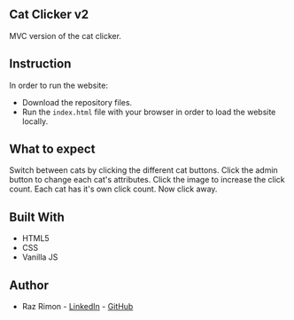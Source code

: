 ## Cat Clicker v2
MVC version of the cat clicker.

## Instruction
In order to run the website:
* Download the repository files.
* Run the `index.html` file with your browser in order to load the website locally.

## What to expect
Switch between cats by clicking the different cat buttons.
Click the admin button to change each cat's attributes.
Click the image to increase the click count.
Each cat has it's own click count.
Now click away.

## Built With
* HTML5
* CSS 
* Vanilla JS

## Author
* Raz Rimon - [LinkedIn](https://www.linkedin.com/in/raz-rimon-416551125) - [GitHub](https://github.com/razcodes/)

